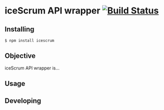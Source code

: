 # iceScrum API wrapper [![Build Status](https://path/icescrum.png?branch=master)](https://path/icescrum)

## Installing

	$ npm install icescrum
	
	
## Objective
iceScrum API wrapper is...


## Usage



## Developing



   
